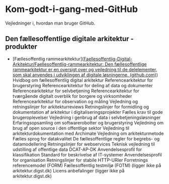 # Kom-godt-i-gang-med-GitHub

Vejledninger i, hvordan man bruger GitHub.

## Den fællesoffentlige digitale arkitektur - produkter

- [Fællesoffentlig rammearkitektur]([Faellesoffentlig-Digital-Arkitektur/Faellesoffentlig-rammearkitektur: Den fællesoffentlige rammearkitektur er en oversigt over og vejledning til de delelementer, som skal anvendes i udviklingen af digitale løsningerne. (github.com)](https://github.com/Faellesoffentlig-Digital-Arkitektur/Faellesoffentlig-rammearkitektur))
  Hvidbog om fællesoffentlig digital arkitektur
  Referencearkitektur for brugerstyring
  Referencearkitektur for deling af data og dokumenter
  Referencearkitektur for selvbetjening
  Referencearkitektur for tværgående digitalt overblik for borgere og virksomheder 
  Referencearkitektur for observation og måling
  Vejledning og retningslinjer for arkitekturreviews
  Retningslinjer for formidling og dokumentation af arkitektur i digitaliseringsprojekter
  Fælles krav til gode brugeroplevelser
  Vejledning i genbrug af data i selvbetjeningsløsninger
  Erfaringsopsamling om softwarerobotter og brugerstyring
  Vejledning om brug af open source i den offentlige sektor
  Vejledning til arkitekturdokumentation med Archimate
  Vejledning om arkitekturmetode
  Fælles sprog for datakvalitet
  De fællesoffentlige regler for begrebs- og datamodellering
  Retningslinjer for webservices
  Teknisk vejledning til udstilling af offentlige data
  DCAT-AP-DK
  Anvendelsesprofil for klassifikation
  Standard for beskrivelse af IT-systemer
  Anvendelsesprofil for organisation
  Retningslinjer for stabile HTTP-URIer
  Forretnings referencemodel (FORM)
  Fællesoffentlig testmiljø (FOTM) (ligger ikke på arkitektur.digst.dk)
  Licens anbefalinger (ligger ikke på arkitektur.digst.dk)
